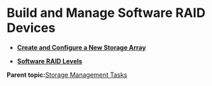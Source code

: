 <!--
SPDX-FileCopyrightText: 2023,2024 Oracle and/or its affiliates.
SPDX-License-Identifier: CC-BY-SA-4.0
-->
# Build and Manage Software RAID Devices

-   **[Create and Configure a New Storage Array](../topics/cockpit-raid_create_raid_storage.md)**  

-   **[Software RAID Levels](../topics/cockpit-raid_format_raid_storage.md)**  


**Parent topic:**[Storage Management Tasks](../topics/cockpit-storage_management.md)

